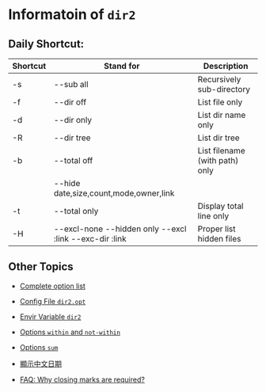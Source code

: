 ﻿# Informatoin of ```dir2```

## Daily Shortcut:

| Shortcut | Stand for              | Description                    |
| -------- | ---------              | -----------                    |
| -s       | --sub all              | Recursively sub-directory      |
| -f       | --dir off              | List file only                 |
| -d       | --dir only             | List dir name only             |
| -R       | --dir tree             | List dir tree                  |
| -b       | --total off            | List filename (with path) only |
|          | --hide date,size,count,mode,owner,link |                |
| -t       | --total only           | Display total line only        |
| -H       | --excl-none --hidden only --excl :link --exc-dir :link | Proper list hidden files    |

## Other Topics

* [Complete option list](https://github.com/ck-yung/dir2cs/blob/main/docs/info-options.md)

* [Config File ```dir2.opt```](https://github.com/ck-yung/dir2cs/blob/main/docs/info-config-file.md)

* [Envir Variable ```dir2```](https://github.com/ck-yung/dir2cs/blob/main/docs/info-envir.md)

* [Options ```within``` and ```not-within```](https://github.com/ck-yung/dir2cs/blob/main/docs/info-within.md)

* [Options ```sum```](https://github.com/ck-yung/dir2cs/blob/main/docs/info-sum.md)

* [顯示中文日期](https://github.com/ck-yung/dir2cs/blob/main/docs/dir2.date-short.opt.md)

* [FAQ: Why closing marks are required?](https://github.com/ck-yung/dir2cs/blob/main/docs/FAQ.md)

